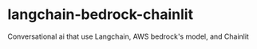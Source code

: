 # langchain-bedrock-chainlit
 Conversational ai that use Langchain, AWS bedrock's model, and Chainlit
